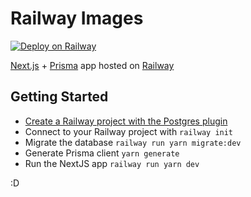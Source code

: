 # Railway Images

[![Deploy on Railway](https://railway.app/button.svg)](https://railway.app/new?template=https%3A%2F%2Fgithub.com%2Frailwayapp%2Frailway-images&plugins=postgresql)

[Next.js](https://nextjs.org/) + [Prisma](https://prisma.io/) app hosted on [Railway](https://railway.app)

## Getting Started

- [Create a Railway project with the Postgres plugin](https://railway.app/project?plugins=postgresql)
- Connect to your Railway project with `railway init`
- Migrate the database `railway run yarn migrate:dev`
- Generate Prisma client `yarn generate`
- Run the NextJS app `railway run yarn dev`

:D
